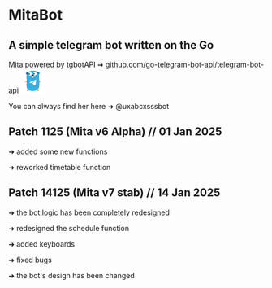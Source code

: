 # MitaBot
## A simple telegram bot written on the Go

Mita powered by tgbotAPI ➜ github.com/go-telegram-bot-api/telegram-bot-api ![Image alt](https://github.com/bla1z3198/MitaBot/blob/main/TgbotAPI.png)

You can always find her here ➜ @uxabcxsssbot

## Patch 1125 (Mita v6 Alpha) // 01 Jan 2025

 ➜  added some new functions
 
 ➜  reworked timetable function

## Patch 14125 (Mita v7 stab) // 14 Jan 2025

 ➜  the bot logic has been completely redesigned
 
 ➜  redesigned the schedule function
 
 ➜  added keyboards
 
 ➜  fixed bugs 
 
 ➜  the bot's design has been changed
   
